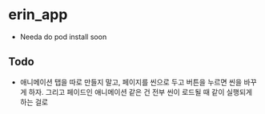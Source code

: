# erin_app

- Needa do pod install soon

## Todo

- 애니메이션 탭을 따로 만들지 말고, 페이지를 씬으로 두고 버튼을 누르면 씬을 바꾸게 하자.
  그리고 페이드인 애니메이션 같은 건 전부 씬이 로드될 때 같이 실행되게 하는 걸로
